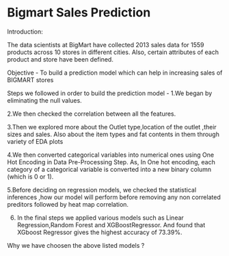 # Bigmart Sales Prediction 

Introduction:

The data scientists at BigMart have collected 2013 sales data for 1559 products 
across 10 stores in different cities. Also, certain attributes of each product 
and store have been defined.

Objective - To build a prediction model which can help in increasing sales of BIGMART stores

Steps we followed in order to build the prediction model - 
1.We began by eliminating the null values.

2.We then checked the correlation between all the features.

3.Then we explored more about the Outlet type,location of the outlet ,their sizes and sales.
Also about the item types and fat contents in them through variety of EDA plots

4.We then converted categorical variables into numerical ones using One Hot Encoding in Data Pre-Processing Step.
As, In One hot encoding, each category of a categorical variable is converted into a new binary column (which is 0 or 1).

5.Before deciding on regression models, we checked the statistical inferences ,how our model will perform before 
removing any non correlated preditors followed by heat map correlation.

6. In the final steps we applied various models such as Linear Regression,Random Forest and XGBoostRegressor.
And found that XGboost Regressor gives the highest accuracy of 73.39%.

Why we have choosen the above listed models ?



